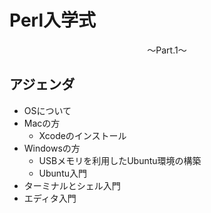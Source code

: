 # Perl入学式
<center>
〜Part.1〜
</center>

## アジェンダ
- OSについて
- Macの方
    - Xcodeのインストール
- Windowsの方
    - USBメモリを利用したUbuntu環境の構築
    - Ubuntu入門
- ターミナルとシェル入門
- エディタ入門

